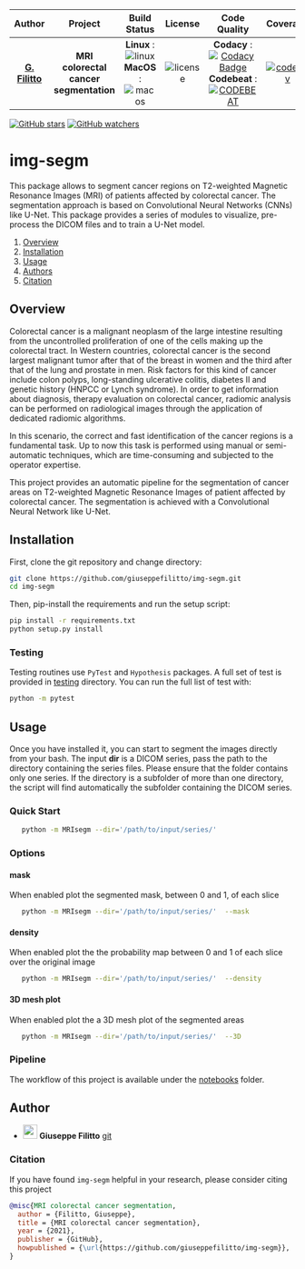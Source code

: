 | **Author**  | **Project** |  **Build Status** | **License** | **Code Quality** | **Coverage** |
|:------------:|:-----------:|:-----------------:|:-----------:|:----------------:|:------------:|
| [**G. Filitto**](https://github.com/giuseppefilitto) | **MRI colorectal cancer segmentation** | **Linux** : ![linux](https://img.shields.io/travis/giuseppefilitto/img-segm) <br/> **MacOS** :  ![macos](https://img.shields.io/travis/giuseppefilitto/img-segm)| ![license](https://img.shields.io/github/license/giuseppefilitto/img-segm?)| **Codacy** : [![Codacy Badge]()]() <br/> **Codebeat** : [![CODEBEAT]()]() | [![codecov](https://codecov.io/gh/giuseppefilitto/img-segm/branch/main/graph/badge.svg?token=2POF72SN06)](https://codecov.io/gh/giuseppefilitto/img-segm) |



[![GitHub stars](https://img.shields.io/github/stars/giuseppefilitto/img-segm?style=social)](https://github.com/giuseppefilitto/img-segm/stargazers)
[![GitHub watchers](https://img.shields.io/github/watchers/giuseppefilitto/img-segm.svg?label=Watch&style=social)](https://github.com/giuseppegilitto/img-segm/watchers)


# img-segm

This package allows to segment cancer regions on T2-weighted Magnetic Resonance Images (MRI) of patients affected by colorectal cancer.
The segmentation approach is based on Convolutional Neural Networks (CNNs) like U-Net.
This package provides a series of modules to visualize, pre-process the DICOM files and to train a U-Net model.

1. [Overview](#Overview)
2. [Installation](#Installation)
3. [Usage](#Usage)
4. [Authors](#Authors)
5. [Citation](#Citation)


## Overview

Colorectal cancer is a malignant neoplasm of the large intestine resulting from the uncontrolled proliferation of one of the cells making up the colorectal tract. 
In Western countries, colorectal cancer is the second largest malignant tumor after that of the breast in women and the third after that of the lung and prostate in men. 
Risk factors for this kind of cancer include colon polyps, long-standing ulcerative colitis, diabetes II and genetic history (HNPCC or Lynch syndrome). 
In order to get information about diagnosis, therapy evaluation on colorectal cancer, radiomic analysis can be performed on radiological images through the application of dedicated radiomic algorithms.

In this scenario, the correct and fast identification of the cancer regions is a
fundamental task. 
Up to now this task is performed using manual or
semi-automatic techniques, which are time-consuming and
subjected to the operator expertise.

This project provides an automatic pipeline for the segmentation of
cancer areas on T2-weighted Magnetic Resonance Images of patient affected by colorectal cancer.
The segmentation is achieved with a Convolutional Neural Network like U-Net.

## Installation
First, clone the git repository and change directory:

```bash
git clone https://github.com/giuseppefilitto/img-segm.git
cd img-segm
```

Then, pip-install the requirements and run the setup script:
```bash
pip install -r requirements.txt
python setup.py install
```
### Testing

Testing routines use ```PyTest``` and ```Hypothesis``` packages. 
A full set of test is provided in [testing](https://github.com/giuseppefilitto/img-segm/blob/master/testing) directory.
You can run the full list of test with:

```bash
python -m pytest
```
## Usage
Once you have installed it, you can start to segment the images directly from your bash.
The input **dir** is a DICOM series, pass the path to the directory containing
the series files.
Please ensure that the folder contains only one series.
If the directory is a subfolder of more than one directory, the script will find automatically the subfolder containing the DICOM series.

### Quick Start

```bash
   python -m MRIsegm --dir='/path/to/input/series/'  
```
### Options

#### mask

When enabled plot the segmented mask, between 0 and 1, of each slice
```bash
   python -m MRIsegm --dir='/path/to/input/series/'  --mask
```
#### density

When enabled plot the the probability map between 0 and 1 of each slice over the original image
```bash
   python -m MRIsegm --dir='/path/to/input/series/'  --density
```

#### 3D mesh plot

When enabled plot the a 3D mesh plot of the segmented areas
```bash
   python -m MRIsegm --dir='/path/to/input/series/'  --3D
```
### Pipeline

The workflow of this project is available under the [notebooks](https://github.com/giuseppefilitto/img-segm/blob/master/notebooks) folder.




## Author
* <img src="https://avatars.githubusercontent.com/u/61703705?v=4" width="25px;"/> **Giuseppe Filitto** [git](https://github.com/giuseppefilitto)

### Citation

If you have found `img-segm` helpful in your research, please
consider citing this project

```BibTeX
@misc{MRI colorectal cancer segmentation,
  author = {Filitto, Giuseppe},
  title = {MRI colorectal cancer segmentation},
  year = {2021},
  publisher = {GitHub},
  howpublished = {\url{https://github.com/giuseppefilitto/img-segm}},
}
```